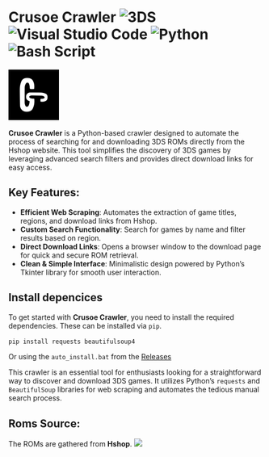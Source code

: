 # Crusoe Crawler ![3DS](https://img.shields.io/badge/3DS-D12228?style=for-the-badge&logo=nintendo-3ds&logoColor=white) ![Visual Studio Code](https://img.shields.io/badge/Visual%20Studio%20Code-0078d7.svg?style=for-the-badge&logo=visual-studio-code&logoColor=white) ![Python](https://img.shields.io/badge/python-3670A0?style=for-the-badge&logo=python&logoColor=ffdd54) ![Bash Script](https://img.shields.io/badge/bash_script-%23121011.svg?style=for-the-badge&logo=gnu-bash&logoColor=white)

<img src="icons/crusoe.png" width="100">

**Crusoe Crawler** is a Python-based crawler designed to automate the process of searching for and downloading 3DS ROMs directly from the Hshop website. This tool simplifies the discovery of 3DS games by leveraging advanced search filters and provides direct download links for easy access.



## Key Features:

- **Efficient Web Scraping**: Automates the extraction of game titles, regions, and download links from Hshop.
- **Custom Search Functionality**: Search for games by name and filter results based on region.
- **Direct Download Links**: Opens a browser window to the download page for quick and secure ROM retrieval.
- **Clean & Simple Interface**: Minimalistic design powered by Python’s Tkinter library for smooth user interaction.

## Install depencices
To get started with **Crusoe Crawler**, you need to install the required dependencies. These can be installed via `pip`.
   ```bash
pip install requests beautifulsoup4
```
Or using the `auto_install.bat` from the [Releases](https://github.com/Kh4ru/CrusoeCrawler/releases)

This crawler is an essential tool for enthusiasts looking for a straightforward way to discover and download 3DS games. It utilizes Python’s `requests` and `BeautifulSoup` libraries for web scraping and automates the tedious manual search process.
## Roms Source:

The ROMs are gathered from **Hshop**. <img src="https://hshop.erista.me/img/hs.png?v=2.1" width="20">
